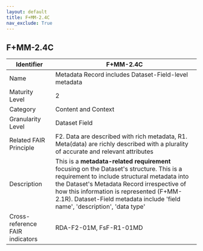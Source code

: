 ```yaml
---
layout: default
title: F+MM-2.4C
nav_exclude: True
---
```


## F+MM-2.4C

| Identifier | F+MM-2.4C |
| ---------- | ----------|
| Name | Metadata Record includes Dataset-Field-level metadata |
| Maturity Level | 2 |
| Category | Content and Context |
| Granularity Level | Dataset Field |
| Related FAIR Principle | F2. Data are described with rich metadata, R1. Meta(data) are richly described with a plurality of accurate and relevant attributes |
| Description | This is a **metadata-related requirement** focusing on the Dataset's structure. This is a requirement to include structural metadata into the Dataset's Metadata Record irrespective of how this information is represented (F+MM-2.1R). Dataset-Field metadata include 'field name', 'description', 'data type' |
| Cross-reference FAIR indicators | RDA-F2-01M, FsF-R1-01MD |
